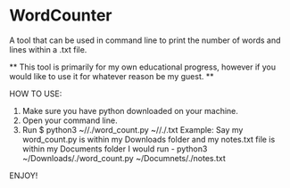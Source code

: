 # WordCounter
A tool that can be used in command line to print the number of words and lines within a .txt file.

** This tool is primarily for my own educational progress, however if you would like to use it for whatever reason be my guest. **

HOW TO USE:
  1. Make sure you have python downloaded on your machine.
  3. Open your command line.
  4. Run $ python3 ~/<directory>/./word_count.py ~/<directory>/./<File>.txt
      Example: Say my word_count.py is within my Downloads folder and my notes.txt file is within my Documents folder
      I would run - python3 ~/Downloads/./word_count.py ~/Documnets/./notes.txt

ENJOY!
